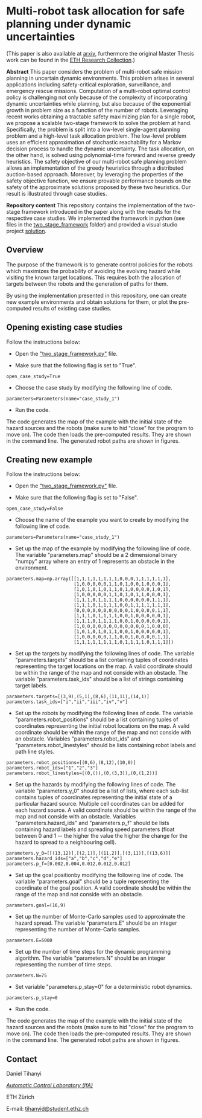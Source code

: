 Multi-robot task allocation for safe planning under dynamic uncertainties
====
(This paper is also available at [arxiv](https://arxiv.org/abs/2103.01840), furthermore the original Master Thesis work can be found in the [ETH Research Collection](https://www.research-collection.ethz.ch/handle/20.500.11850/471229).)

**Abstract**
This paper considers the problem of multi-robot safe mission planning in uncertain dynamic environments. This problem arises in several applications including safety-critical exploration, surveillance, and emergency rescue missions. Computation of a multi-robot optimal control policy is challenging not only because of the complexity of incorporating dynamic uncertainties while planning, but also because of the exponential growth in problem size as a function of the number of robots. Leveraging recent works obtaining a tractable safety maximizing plan for a single robot, we propose a scalable two-stage framework to solve the problem at hand. Specifically, the problem is split into a low-level single-agent planning problem and a high-level task allocation problem. The low-level problem uses an efficient approximation of stochastic reachability for a Markov decision process to handle the dynamic uncertainty.
The task allocation, on the other hand, is solved using polynomial-time forward and reverse greedy heuristics. The safety objective of our multi-robot safe planning problem allows an implementation of the greedy heuristics through a distributed auction-based approach. Moreover, by leveraging the properties of the safety objective function, we ensure provable performance bounds on the safety of the approximate solutions proposed by these two heuristics. Our result is illustrated through case studies.

**Repository content**
This repository contains the implementation of the two-stage framework introduced in the paper along with the results for the respective case studies. We implemented the framework in python (see files in the [two_stage_framework](https://github.com/TihanyiD/multi_alloc/tree/master/two_stage_framework) folder) and provided a visual studio project [solution](https://github.com/TihanyiD/multi_alloc/blob/master/two_stage_framework.sln).

Overview
----

The purpose of the framework is to generate control policies for the robots which maximizes the probability of avoiding the evolving hazard while visiting the known target locations. This requires both the allocation of targets between the robots and the generation of paths for them. 

By using the implementation presented in this repository, one can create new example environments and obtain solutions for them, or plot the pre-computed results of existing case studies.

Opening existing case studies
----

Follow the instructions below:

* Open the ["two_stage_framework.py"](https://github.com/TihanyiD/multi_alloc/blob/master/two_stage_framework/two_stage_framework.py) file.

* Make sure that the following flag is set to "True".

```
open_case_study=True
```

* Choose the case study by modifying the following line of code. 

```
parameters=Parameters(name="case_study_1")
```

* Run the code.

The code generates the map of the example with the initial state of the hazard sources and the robots (make sure to hid "close" for the program to move on). The code then loads the pre-computed results. They are shown in the command line. The generated robot paths are shown in figures.

Creating new example
----

Follow the instructions below:

* Open the ["two_stage_framework.py"](https://github.com/TihanyiD/multi_alloc/blob/master/two_stage_framework/two_stage_framework.py) file.

* Make sure that the following flag is set to "False".

```
open_case_study=False
```

* Choose the name of the example you want to create by modifying the following line of code.

```
parameters=Parameters(name="case_study_1")
```

* Set up the map of the example by modifying the following line of code. The variable "parameters.map" should be a 2 dimensional binary "numpy" array where an entry of 1 represents an obstacle in the environment.

```
parameters.map=np.array([[1,1,1,1,1,1,1,1,0,0,0,1,1,1,1,1,1],
                         [1,0,0,0,0,0,1,1,0,1,0,0,1,0,0,0,1],
                         [1,0,1,0,1,0,1,1,0,1,0,0,0,0,1,0,1],
                         [1,0,0,0,0,0,1,1,0,1,0,1,1,0,0,0,1],
                         [1,1,1,0,1,1,1,1,0,0,0,0,0,0,1,1,1],
                         [1,1,1,0,1,1,1,1,0,0,1,1,1,1,1,1,1],
                         [0,0,0,0,0,0,0,0,0,0,1,0,0,0,0,1,1],
                         [1,1,1,0,1,1,1,1,0,0,1,0,0,0,0,0,1],
                         [1,1,1,0,1,1,1,1,0,0,1,0,0,0,0,0,1],
                         [1,0,0,0,0,0,0,0,0,0,0,0,0,1,0,0,0],
                         [1,0,1,0,1,0,1,1,0,0,1,0,0,0,0,0,1],
                         [1,0,0,0,0,0,1,1,0,0,1,0,0,0,0,1,1],
                         [1,1,1,1,1,1,1,1,0,1,1,1,1,0,1,1,1]])
```

* Set up the targets by modifying the following lines of code. The variable "parameters.targets" should be a list containing tuples of coordinates representing the target locations on the map. A valid coordinate should be within the range of the map and not conside with an obstacle. The variable "parameters.task_ids" should be a list of strings containing target labels.

```
parameters.targets=[(3,9),(5,1),(8,6),(11,11),(14,1)]
parameters.task_ids=["i","ii","iii","iv","v"]
```

* Set up the robots by modifying the following lines of code. The variable "parameters.robot_positions" should be a list containing tuples of coordinates representing the initial robot locations on the map. A valid coordinate should be within the range of the map and not conside with an obstacle. Variables "parameters.robot_ids" and "parameters.robot_linestyles" should be lists containing robot labels and path line styles.

```
parameters.robot_positions=[(0,6),(8,12),(10,0)]
parameters.robot_ids=["1","2","3"]
parameters.robot_linestyles=[(0,()),(0,(3,3)),(0,(1,2))]
```

* Set up the hazards by modifying the following lines of code. The variable "parameters.y_0" should be a list of lists, where each sub-list contains tuples of coordinates representing the initial state of a particular hazard source. Multiple cell coordinates can be added for each hazard source. A valid coordinate should be within the range of the map and not conside with an obstacle. Variables "parameters.hazard_ids" and "parameters.p_f" should be lists containing hazard labels and spreading speed parameters (float between 0 and 1 -- the higher the value the higher the change for the hazard to spread to a neighbouring cell).

```
parameters.y_0=[[(13,12)],[(2,1)],[(11,2)],[(3,11)],[(13,6)]]
parameters.hazard_ids=["a","b","c","d","e"]
parameters.p_f=[0.002,0.004,0.012,0.012,0.012]
```

* Set up the goal positionby modifying the following line of code. The variable "parameters.goal" should be a tuple representing the coordinate of the goal position. A valid coordinate should be within the range of the map and not conside with an obstacle.

```
parameters.goal=(16,9)
```

* Set up the number of Monte-Carlo samples used to approximate the hazard spread. The variable "parameters.E" should be an integer representing the number of Monte-Carlo samples.
```
parameters.E=5000
```

* Set up the number of time steps for the dynamic programming algorithm. The variable "parameters.N" should be an integer representing the number of time steps.
```
parameters.N=75
```

* Set variable "parameters.p_stay=0" for a deterministic robot dynamics.
```
parameters.p_stay=0
```

* Run the code.

The code generates the map of the example with the initial state of the hazard sources and the robots (make sure to hid "close" for the program to move on). The code then loads the pre-computed results. They are shown in the command line. The generated robot paths are shown in figures.


Contact
----

Daniel Tihanyi

<cite>[Automatic Control Laboratory (IfA)]<cite>

ETH Z&uuml;rich

E-mail: [tihanyid@student.ethz.ch](tihanyid@student.ethz.ch)


[Automatic Control Laboratory (IfA)]: http://control.ee.ethz.ch/
